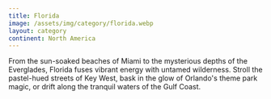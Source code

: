 ```yaml
---
title: Florida
image: /assets/img/category/florida.webp
layout: category
continent: North America
---
```


From the sun-soaked beaches of Miami to the mysterious depths of the Everglades,
Florida fuses vibrant energy with untamed wilderness. Stroll the pastel-hued
streets of Key West, bask in the glow of Orlando's theme park magic, or drift
along the tranquil waters of the Gulf Coast.
